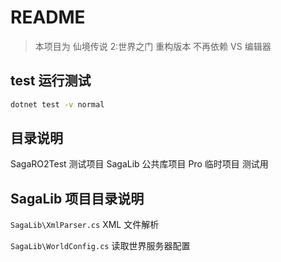 # README

> 本项目为 仙境传说 2:世界之门 重构版本
> 不再依赖 VS 编辑器

## test 运行测试

```bash
dotnet test -v normal
```

## 目录说明

SagaRO2Test 测试项目
SagaLib 公共库项目
Pro 临时项目 测试用

## SagaLib 项目目录说明

`SagaLib\XmlParser.cs` XML 文件解析

`SagaLib\WorldConfig.cs` 读取世界服务器配置
